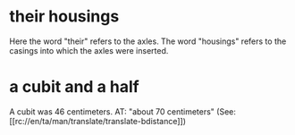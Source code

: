 # their housings

Here the word "their" refers to the axles. The word "housings" refers to the casings into which the axles were inserted.

# a cubit and a half

A cubit was 46 centimeters. AT: "about 70 centimeters" (See: [[rc://en/ta/man/translate/translate-bdistance]])

